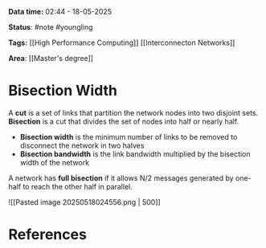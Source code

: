 **Data time:** 02:44 - 18-05-2025

**Status**: #note #youngling 

**Tags:** [[High Performance Computing]] [[Interconnecton Networks]]

**Area**: [[Master's degree]]
# Bisection Width

A **cut** is a set of links that partition the network nodes into two disjoint sets. **Bisection** is a cut that divides the set of nodes into half or nearly half. 
- **Bisection width** is the minimum number of links to be removed to disconnect the network in two halves
- **Bisection bandwidth** is the link bandwidth multiplied by the bisection width of the network

A network has **full bisection** if it allows N/2 messages generated by one-half to reach the other half in parallel.

![[Pasted image 20250518024556.png | 500]]
# References